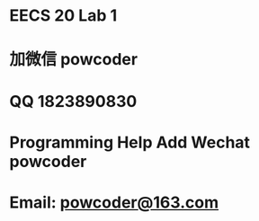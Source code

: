 # EECS 20 Lab 1
# 加微信 powcoder

# QQ 1823890830

# Programming Help Add Wechat powcoder

# Email: powcoder@163.com

